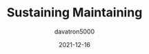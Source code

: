 ---
author: davatron5000
date: 2021-12-16
permalink: false
tags:
  - open-source
  - meta
target_url: https://daverupert.com/2021/12/sustaining-maintaining/
title: Sustaining Maintaining
---
